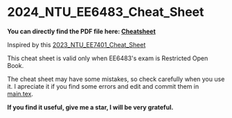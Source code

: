 # 2024_NTU_EE6483_Cheat_Sheet

__You can directly find the PDF file here: [Cheatsheet](./2024_NTU_EE6483_Cheat_Sheet.pdf)__

Inspired by this [2023_NTU_EE7401_Cheat_Sheet](https://github.com/JiangpengLI86/2023_NTU_EE7401_Cheat_Sheet)

This cheat sheet is valid only when EE6483's exam is Restricted Open Book.

The cheat sheet may have some mistakes, so check carefully when you use it. I apreciate it if you find some errors and edit and commit them in [main.tex](./main.tex).

__If you find it useful, give me a star, I will be very grateful.__

